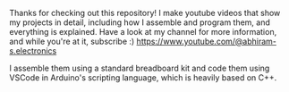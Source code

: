 Thanks for checking out this repository!
I make youtube videos that show my projects in detail, including how I assemble and program them, and everything is explained.
Have a look at my channel for more information, and while you're at it, subscribe :)
  https://www.youtube.com/@abhiram-s.electronics

I assemble them using a standard breadboard kit and code them using VSCode in Arduino's scripting language, which is heavily based on C++.
